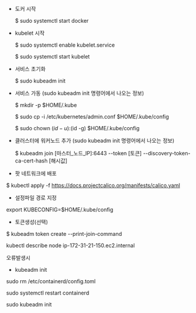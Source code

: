 
- 도커 시작

  $ sudo systemctl start docker


- kubelet 시작

  $ sudo systemctl enable kubelet.service
  
  $ sudo systemctl start kubelet

- 서비스 초기화

  $ sudo kubeadm init



- 서비스 가동 (sudo kubeadm init 명령어에서 나오는 정보)

  $ mkdir -p $HOME/.kube
  
  $ sudo cp -i /etc/kubernetes/admin.conf $HOME/.kube/config
  
  $ sudo chown $(id -u):$(id -g) $HOME/.kube/config
  
- 클러스터에 워커노드 추가 (sudo kubeadm init 명령어에서 나오는 정보)

  $ kubeadm join [마스터_노드_IP]:6443 --token [토큰] --discovery-token-ca-cert-hash [해시값]

- 팟 네트워크에 배포

 $ kubectl apply -f https://docs.projectcalico.org/manifests/calico.yaml

- 설정파일 경로 지정

export KUBECONFIG=$HOME/.kube/config
 

- 토큰생성(선택)

$ kubeadm token create --print-join-command

kubectl describe node ip-172-31-21-150.ec2.internal




오류발생시

- kubeadm init
  
sudo rm /etc/containerd/config.toml

sudo systemctl restart containerd

sudo kubeadm init


